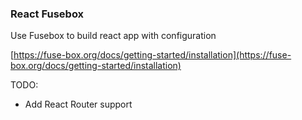 ### React Fusebox

Use Fusebox to build react app with configuration

[https://fuse-box.org/docs/getting-started/installation](https://fuse-box.org/docs/getting-started/installation)

TODO:

- Add React Router support
